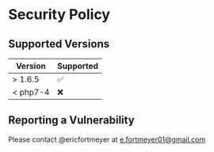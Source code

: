 # Security Policy

## Supported Versions

| Version  | Supported          |
| -------- | ------------------ |
| > 1.6.5  | :white_check_mark: |
| < php7-4 | :x:                |

## Reporting a Vulnerability

Please contact @ericfortmeyer at e.fortmeyer01@gmail.com
